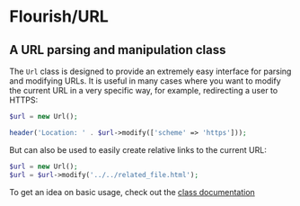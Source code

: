 # Flourish/URL
## A URL parsing and manipulation class

The `Url` class is designed to provide an extremely easy interface for parsing and modifying URLs.  It is useful in many cases where you want to modify the current URL in a very specific way, for example, redirecting a user to HTTPS:

```php
$url = new Url();

header('Location: ' . $url->modify(['scheme' => 'https']));
```

But can also be used to easily create relative links to the current URL:

```php
$url = new Url();
$url = $url->modify('../../related_file.html');
```

To get an idea on basic usage, check out the [class documentation](./docs/url.md)
